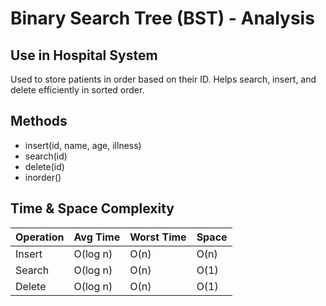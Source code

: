 # Binary Search Tree (BST) - Analysis

## Use in Hospital System
Used to store patients in order based on their ID.
Helps search, insert, and delete efficiently in sorted order.

## Methods
- insert(id, name, age, illness)
- search(id)
- delete(id)
- inorder()

## Time & Space Complexity

| Operation | Avg Time | Worst Time | Space |
|-----------|----------|------------|-------|
| Insert    | O(log n) | O(n)       | O(n)  |
| Search    | O(log n) | O(n)       | O(1)  |
| Delete    | O(log n) | O(n)       | O(1)  |
